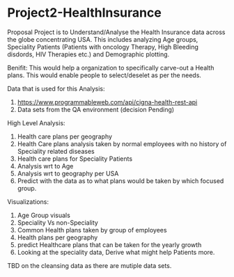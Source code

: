 # Project2-HealthInsurance

Proposal
Project is to Understand/Analyse the Health Insurance data across the globe concentrating USA. This includes analyzing Age groups, Speciality Patients (Patients with oncology Therapy, High Bleeding disdords, HIV Therapies etc.) and Demographic plotting.

Benifit: This would help a organization to specifically carve-out a Health plans. This would enable people to select/deselet as per the needs. 

Data that is used for this Analysis:
1. https://www.programmableweb.com/api/cigna-health-rest-api
2. Data sets from the QA environment (decision Pending)

High Level Analysis:
1. Health care plans per geography
2. Health Care plans analysis taken by normal employees with no history of Speciality related diseases
3. Health care plans for Speciality Patients
4. Analysis wrt to Age
5. Analysis wrt to geography per USA
6. Predict with the data as to what plans would be taken by which focused group.

Visualizations:
1. Age Group visuals
2. Speciality Vs non-Speciality
3. Common Health plans taken by group of employees
4. Health plans per geography
5. predict Healthcare plans that can be taken for the yearly growth
6. Looking at the speciality data, Derive what might help Patients more.

TBD on the cleansing data as there are mutiple data sets.
